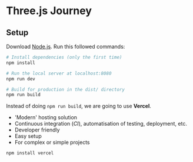 # Three.js Journey

## Setup
Download [Node.js](https://nodejs.org/en/download/).
Run this followed commands:

```bash
# Install dependencies (only the first time)
npm install

# Run the local server at localhost:8080
npm run dev

# Build for production in the dist/ directory
npm run build
```

Instead of doing `npm run build`, we are going to use **Vercel**.

- 'Modern' hosting solution
- Continuous integration (_CI_), automatisation of testing, deployment, etc.
- Developer friendly
- Easy setup
- For complex or simple projects

```bash
npm install vercel
```